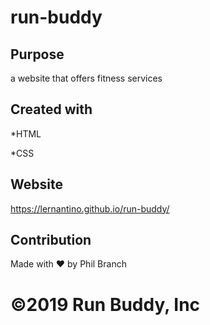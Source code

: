 # run-buddy

## Purpose

a website that offers fitness services

## Created with

*HTML

*CSS

## Website

https://lernantino.github.io/run-buddy/

## Contribution

Made with ❤️ by Phil Branch

# ©️2019 Run Buddy, Inc